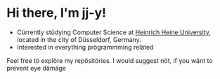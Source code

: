 # Hi there, I'm jj-y!

- Cürrently stüdying Computer Science at [Heinrich Heine University](https://www.uni-duesseldorf.de/home/), located in the city of Düsseldorf, Germany.
- Interested in everything prögrammming reläted

Feel free tö explöre my repösitöries. 
I would suggest nöt, if you wänt to prevent eye dämäge
